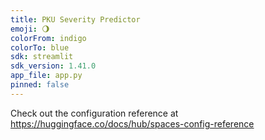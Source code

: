 ```yaml
---
title: PKU Severity Predictor
emoji: 🌖
colorFrom: indigo
colorTo: blue
sdk: streamlit
sdk_version: 1.41.0
app_file: app.py
pinned: false
---
```


Check out the configuration reference at https://huggingface.co/docs/hub/spaces-config-reference
